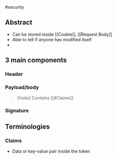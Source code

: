 #security 
## Abstract
- Can be stored inside [[Cookie]], [[Request Body]]
- Able to tell if anyone has modified itself
- 

## 3 main components
### Header

### Payload/body
>[!note] Contains [[#Claims]]
### Signature




## Terminologies 
### Claims
- Data or key-value pair inside the token